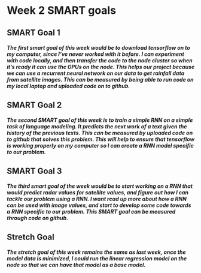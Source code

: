 # Week 2 SMART goals

## SMART Goal 1
##### The first smart goal of this week would be to download tensorflow on to my computer, since I’ve never worked with it before. I can experiment with code locally, and then transfer the code to the node cluster so when it’s ready it can use the GPUs on the node. This helps our project because we can use a recurrent neural network on our data to get rainfall data from satellite images. This can be measured by being able to run code on my local laptop and uploaded code on to github.

## SMART Goal 2
##### The second SMART goal of this week is to train a simple RNN on a simple task of language modeling. It predicts the next work of a text given the history of the previous texts. This can be measured by uploaded code on to github that solves this problem. This will help to ensure that tensorflow is working properly on my computer so I can create a RNN model specific to our problem. 
## SMART Goal 3
##### The third smart goal of the week would be to start working on a RNN that would predict radar values for satellite values, and figure out how I can tackle our problem using a RNN. I want read up more about how a RNN can be used with image values, and start to develop some code towards a RNN specific to our problem. This SMART goal can be measured through code on github. 

## Stretch Goal
##### The stretch goal of this week remains the same as last week, once the model data is minimized, I could run the linear regression model on the node so that we can have that model as a base model.

